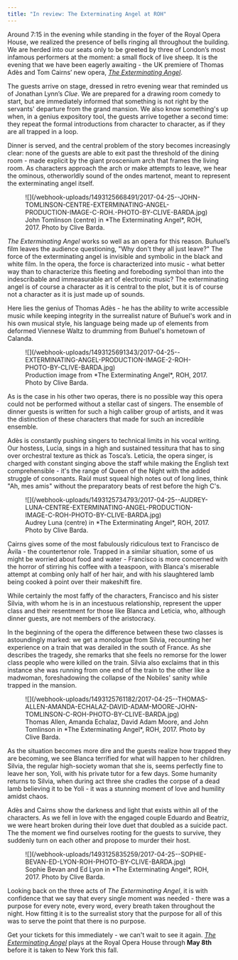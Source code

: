 ```yaml
---
title: "In review: The Exterminating Angel at ROH"
---
```


Around 7:15 in the evening while standing in the foyer of the Royal Opera House, we realized the presence of bells ringing all throughout the building. We are herded into our seats only to be greeted by three of London’s most infamous performers at the moment: a small flock of live sheep. It is the evening that we have been eagerly awaiting - the UK premiere of Thomas Adès and Tom Cairns’ new opera, [*The Exterminating Angel*](http://www.roh.org.uk/productions/the-exterminating-angel-by-tom-cairns).

The guests arrive on stage, dressed in retro evening wear that reminded us of Jonathan Lynn’s *Clue*. We are prepared for a drawing room comedy to start, but are immediately informed that something is not right by the servants' departure from the grand mansion. We also know something's up when, in a genius expository tool, the guests arrive together a second time: they repeat the formal introductions from character to character, as if they are all trapped in a loop.

Dinner is served, and the central problem of the story becomes increasingly clear: none of the guests are able to exit past the threshold of the dining room - made explicit by the giant proscenium arch that frames the living room. As characters approach the arch or make attempts to leave, we hear the ominous, otherworldly sound of the ondes martenot, meant to represent the exterminating angel itself.

<figure data-type="image">![](/webhook-uploads/1493125668491/2017-04-25--JOHN-TOMLINSON-CENTRE-EXTERMINATING-ANGEL-PRODUCTION-IMAGE-C-ROH.-PHOTO-BY-CLIVE-BARDA.jpg)
<figcaption>John Tomlinson (centre) in *The Exterminating Angel*, ROH, 2017. Photo by Clive Barda.</figcaption>
</figure>

*The Exterminating Angel* works so well as an opera for this reason. Buñuel’s film leaves the audience questioning, "Why don't they all just leave?" The force of the exterminating angel is invisible and symbolic in the black and white film. In the opera, the force is characterized into music - what better way than to characterize this fleeting and foreboding symbol than into the indescribable and immeasurable art of electronic music? The exterminating angel is of course a character as it is central to the plot, but it is of course not a character as it is just made up of sounds.

Here lies the genius of Thomas Adès - he has the ability to write accessible music while keeping integrity in the surrealist nature of Buñuel's work and in his own musical style, his language being made up of elements from deformed Viennese Waltz to drumming from Buñuel's hometown of Calanda.

<figure data-type="image">
![](/webhook-uploads/1493125691343/2017-04-25--EXTERMINATING-ANGEL-PRODUCTION-IMAGE-2-ROH-PHOTO-BY-CLIVE-BARDA.jpg)
<figcaption>Production image from *The Exterminating Angel*, ROH, 2017. Photo by Clive Barda.</figcaption>
</figure>

As is the case in his other two operas, there is no possible way this opera could not be performed without a stellar cast of singers. The ensemble of dinner guests is written for such a high caliber group of artists, and it was the distinction of these characters that made for such an incredible ensemble.

Adès is constantly pushing singers to technical limits in his vocal writing. Our hostess, Lucìa, sings in a high and sustained tessitura that has to sing over orchestral texture as thick as Tosca’s. Leticia, the opera singer, is charged with constant singing above the staff while making the English text comprehensible - it's the range of Queen of the Night with the added struggle of consonants. Raùl must squeal high notes out of long lines, think "Ah, mes amis" without the preparatory beats of rest before the high C's.

<figure data-type="image">
![](/webhook-uploads/1493125734793/2017-04-25--AUDREY-LUNA-CENTRE-EXTERMINATING-ANGEL-PRODUCTION-IMAGE-C-ROH-PHOTO-BY-CLIVE-BARDA.jpg)
<figcaption>Audrey Luna (centre) in *The Exterminating Angel*, ROH, 2017. Photo by Clive Barda.</figcaption>
</figure>

Cairns gives some of the most fabulously ridiculous text to Francisco de Àvila - the countertenor role. Trapped in a similar situation, some of us might be worried about food and water - Francisco is more concerned with the horror of stirring his coffee with a teaspoon, with Blanca's miserable attempt at combing only half of her hair, and with his slaughtered lamb being cooked à point over their makeshift fire.

While certainly the most faffy of the characters, Francisco and his sister Silvia, with whom he is in an incestuous relationship, represent the upper class and their resentment for those like Blanca and Leticia, who, although dinner guests, are not members of the aristocracy. 

In the beginning of the opera the difference between these two classes is astoundingly marked: we get a monologue from Silvia, recounting her experience on a train that was derailed in the south of France. As she describes the tragedy, she remarks that she feels no remorse for the lower class people who were killed on the train. Silvia also exclaims that in this instance she was running from one end of the train to the other like a madwoman, foreshadowing the collapse of the Nobiles' sanity while trapped in the mansion.

<figure data-type="image">
![](/webhook-uploads/1493125761182/2017-04-25--THOMAS-ALLEN-AMANDA-ECHALAZ-DAVID-ADAM-MOORE-JOHN-TOMLINSON-C-ROH-PHOTO-BY-CLIVE-BARDA.jpg)
<figcaption>Thomas Allen, Amanda Echalaz, David Adam Moore, and John Tomlinson in *The Exterminating Angel*, ROH, 2017. Photo by Clive Barda.</figcaption>
</figure>

As the situation becomes more dire and the guests realize how trapped they are becoming, we see Blanca terrified for what will happen to her children. Silvia, the regular high-society woman that she is, seems perfectly fine to leave her son, Yoli, with his private tutor for a few days. Some humanity returns to Silvia, when during act three she cradles the corpse of a dead lamb believing it to be Yoli - it was a stunning moment of love and humility amidst chaos.

Adès and Cairns show the darkness and light that exists within all of the characters. As we fell in love with the engaged couple Eduardo and Beatriz, we were heart broken during their love duet that doubled as a suicide pact. The the moment we find ourselves rooting for the guests to survive, they suddenly turn on each other and propose to murder their host.

<figure data-type="image">
![](/webhook-uploads/1493125835259/2017-04-25--SOPHIE-BEVAN-ED-LYON-ROH-PHOTO-BY-CLIVE-BARDA.jpg)
<figcaption>Sophie Bevan and Ed Lyon in *The Exterminating Angel*, ROH, 2017. Photo by Clive Barda.</figcaption>
</figure>

Looking back on the three acts of *The Exterminating Angel*, it is with confidence that we say that every single moment was needed - there was a purpose for every note, every word, every breath taken throughout the night. How fitting it is to the surrealist story that the purpose for all of this was to serve the point that there is no purpose.

Get your tickets for this immediately - we can't wait to see it again. [*The Exterminating Angel*](http://www.roh.org.uk/productions/the-exterminating-angel-by-tom-cairns) plays at the Royal Opera House through **May 8th** before it is taken to New York this fall.

